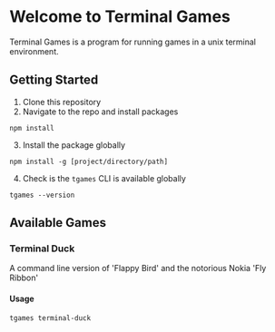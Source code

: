 # Welcome to Terminal Games

Terminal Games is a program for running games in a unix terminal environment.

## Getting Started
1) Clone this repository
2) Navigate to the repo and install packages
```
npm install
```
3) Install the package globally
```
npm install -g [project/directory/path]
```
4) Check is the `tgames` CLI is available globally
```
tgames --version
```

## Available Games

### Terminal Duck
A command line version of 'Flappy Bird' and the notorious Nokia 'Fly Ribbon'

#### Usage
```
tgames terminal-duck
```